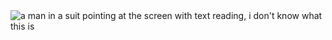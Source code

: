 <img alt="a man in a suit pointing at the screen with text reading, i don't know what this is" class="hCL kVc L4E MIw" fetchpriority="auto" loading="auto" src="https://i.pinimg.com/originals/0e/fc/66/0efc660ca75aec4bd6c98a8205e45acc.gif" elementtiming="closeupImage">
